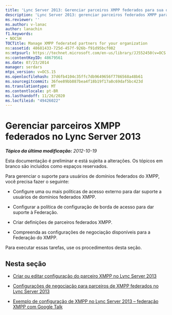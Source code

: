 ```yaml
---
title: 'Lync Server 2013: Gerenciar parceiros XMPP federados para sua organização'
description: 'Lync Server 2013: gerenciar parceiros federados XMPP para sua organização.'
ms.reviewer: ''
ms.author: v-lanac
author: lanachin
f1.keywords:
- NOCSH
TOCTitle: Manage XMPP federated partners for your organization
ms:assetid: 48681433-725d-457f-926b-f91d95bcf082
ms:mtpsurl: https://technet.microsoft.com/en-us/library/JJ552450(v=OCS.15)
ms:contentKeyID: 48679561
ms.date: 07/23/2014
manager: serdars
mtps_version: v=OCS.15
ms.openlocfilehash: 37d6fb4104c35ffc7db9649656f7786568a48b61
ms.sourcegitcommit: 36fee89bb887bea4f18b19f17a8c69daf5bc423d
ms.translationtype: MT
ms.contentlocale: pt-BR
ms.lasthandoff: 11/26/2020
ms.locfileid: "49426022"
---
```

# <a name="manage-xmpp-federated-partners-in-lync-server-2013"></a>Gerenciar parceiros XMPP federados no Lync Server 2013

<div data-xmlns="http://www.w3.org/1999/xhtml">

<div class="topic" data-xmlns="http://www.w3.org/1999/xhtml" data-msxsl="urn:schemas-microsoft-com:xslt" data-cs="https://msdn.microsoft.com/">

<div data-asp="https://msdn2.microsoft.com/asp">



</div>

<div id="mainSection">

<div id="mainBody">

<span> </span>

_**Tópico da última modificação:** 2012-10-19_

Esta documentação é preliminar e está sujeita a alterações. Os tópicos em branco são incluídos como espaços reservados.

Para gerenciar o suporte para usuários de domínios federados do XMPP, você precisa fazer o seguinte:

  - Configure uma ou mais políticas de acesso externo para dar suporte a usuários de domínios federados XMPP.

  - Configurar a política de configuração de borda de acesso para dar suporte à Federação.

  - Criar definições de parceiros federados XMPP.

  - Compreenda as configurações de negociação disponíveis para a Federação do XMPP.

Para executar essas tarefas, use os procedimentos desta seção.

<div>

## <a name="in-this-section"></a>Nesta seção

  - [Criar ou editar configuração do parceiro XMPP no Lync Server 2013](lync-server-2013-create-or-edit-xmpp-partner-configuration.md)

  - [Configurações de negociação para parceiros de XMPP federados no Lync Server 2013](lync-server-2013-negotiation-settings-for-xmpp-federated-partners.md)

  - [Exemplo de configuração de XMPP no Lync Server 2013 – federação XMPP com Google Talk](lync-server-2013-example-xmpp-configuration-–-xmpp-federation-with-google-talk.md)

</div>

</div>

<span> </span>

</div>

</div>

</div>

